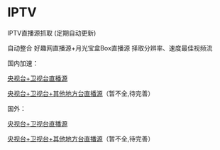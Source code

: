 # IPTV
IPTV直播源抓取 (定期自动更新)

自动整合 好趣网直播源+月光宝盒Box直播源 择取分辨率、速度最佳视频流


国内加速：

[央视台+卫视台直播源](https://ghproxy.com/https://raw.githubusercontent.com/joevess/IPTV/main/home.m3u8)

[央视台+卫视台+其他地方台直播源](https://ghproxy.com/https://raw.githubusercontent.com/joevess/IPTV/main/iptv.m3u8)（暂不全,待完善）

国外：

[央视台+卫视台直播源](https://raw.githubusercontent.com/joevess/IPTV/main/home.m3u8)

[央视台+卫视台+其他地方台直播源](https://raw.githubusercontent.com/joevess/IPTV/main/iptv.m3u8)（暂不全,待完善）
